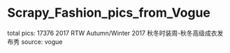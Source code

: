 # Scrapy_Fashion_pics_from_Vogue

total pics: 17376
2017 RTW Autumn/Winter
2017 秋冬时装周-秋冬高级成衣发布秀
source: vogue
